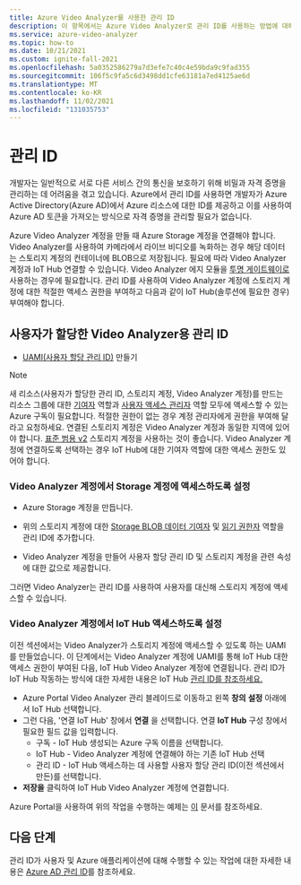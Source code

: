 ```yaml
---
title: Azure Video Analyzer를 사용한 관리 ID
description: 이 항목에서는 Azure Video Analyzer로 관리 ID를 사용하는 방법에 대해 설명합니다.
ms.service: azure-video-analyzer
ms.topic: how-to
ms.date: 10/21/2021
ms.custom: ignite-fall-2021
ms.openlocfilehash: 5a0352586279a7d3efe7c40c4e59bda9c9fad355
ms.sourcegitcommit: 106f5c9fa5c6d3498dd1cfe63181a7ed4125ae6d
ms.translationtype: MT
ms.contentlocale: ko-KR
ms.lasthandoff: 11/02/2021
ms.locfileid: "131035753"
---
```

# <a name="managed-identity"></a>관리 ID

개발자는 일반적으로 서로 다른 서비스 간의 통신을 보호하기 위해 비밀과 자격 증명을 관리하는 데 어려움을 겪고 있습니다. Azure에서 관리 ID를 사용하면 개발자가 Azure Active Directory(Azure AD)에서 Azure 리소스에 대한 ID를 제공하고 이를 사용하여 Azure AD 토큰을 가져오는 방식으로 자격 증명을 관리할 필요가 없습니다.

Azure Video Analyzer 계정을 만들 때 Azure Storage 계정을 연결해야 합니다. Video Analyzer를 사용하여 카메라에서 라이브 비디오를 녹화하는 경우 해당 데이터는 스토리지 계정의 컨테이너에 BLOB으로 저장됩니다. 필요에 따라 Video Analyzer 계정과 IoT Hub 연결할 수 있습니다. Video Analyzer 에지 모듈을 [투명 게이트웨이로](./cloud/use-remote-device-adapter.md)사용하는 경우에 필요합니다. 관리 ID를 사용하여 Video Analyzer 계정에 스토리지 계정에 대한 적절한 액세스 권한을 부여하고 다음과 같이 IoT Hub(솔루션에 필요한 경우) 부여해야 합니다.

## <a name="user-assigned-managed-identity-for-video-analyzer"></a>사용자가 할당한 Video Analyzer용 관리 ID

* [UAMI(사용자 할당 관리 ID)](../../active-directory/managed-identities-azure-resources/how-to-manage-ua-identity-portal.md#create-a-user-assigned-managed-identity) 만들기

> [!NOTE]
> 새 리소스(사용자가 할당한 관리 ID, 스토리지 계정, Video Analyzer 계정)를 만드는 리소스 그룹에 대한 [기여자](../../role-based-access-control/built-in-roles.md#contributor) 역할과 [사용자 액세스 관리자](../../role-based-access-control/built-in-roles.md#user-access-administrator) 역할 모두에 액세스할 수 있는 Azure 구독이 필요합니다. 적절한 권한이 없는 경우 계정 관리자에게 권한을 부여해 달라고 요청하세요. 연결된 스토리지 계정은 Video Analyzer 계정과 동일한 지역에 있어야 합니다. [표준 범용 v2](../../storage/common/storage-account-overview.md#types-of-storage-accounts) 스토리지 계정을 사용하는 것이 좋습니다.
Video Analyzer 계정에 연결하도록 선택하는 경우 IoT Hub에 대한 기여자 역할에 대한 액세스 권한도 있어야 합니다.

### <a name="enable-video-analyzer-account-to-access-storage-account"></a>Video Analyzer 계정에서 Storage 계정에 액세스하도록 설정

* Azure Storage 계정을 만듭니다.

* 위의 스토리지 계정에 대한 [Storage BLOB 데이터 기여자](../../role-based-access-control/built-in-roles.md#storage-blob-data-contributor) 및 [읽기 권한자](../../role-based-access-control/built-in-roles.md#reader) 역할을 관리 ID에 추가합니다.

* Video Analyzer 계정을 만들어 사용자 할당 관리 ID 및 스토리지 계정을 관련 속성에 대한 값으로 제공합니다.

그러면 Video Analyzer는 관리 ID를 사용하여 사용자를 대신해 스토리지 계정에 액세스할 수 있습니다.

### <a name="enable-video-analyzer-account-to-access-iot-hub"></a>Video Analyzer 계정에서 IoT Hub 액세스하도록 설정

이전 섹션에서는 Video Analyzer가 스토리지 계정에 액세스할 수 있도록 하는 UAMI를 만들었습니다. 이 단계에서는 Video Analyzer 계정에 UAMI를 통해 IoT Hub 대한 액세스 권한이 부여된 다음, IoT Hub Video Analyzer 계정에 연결됩니다. 관리 ID가 IoT Hub 작동하는 방식에 대한 자세한 내용은 IoT Hub [관리 ID를 참조하세요.](../../iot-hub/iot-hub-managed-identity.md)

* Azure Portal Video Analyzer 관리 블레이드로 이동하고 왼쪽 **창의** **설정** 아래에서 IoT Hub 선택합니다.
* 그런 다음, '연결 IoT Hub' 창에서 **연결** 을 선택합니다. 연결 **IoT Hub** 구성 창에서 필요한 필드 값을 입력합니다.
    * 구독 - IoT Hub 생성되는 Azure 구독 이름을 선택합니다.
    * IoT Hub - Video Analyzer 계정에 연결해야 하는 기존 IoT Hub 선택
    * 관리 ID - IoT Hub 액세스하는 데 사용할 사용자 할당 관리 ID(이전 섹션에서 만든)를 선택합니다.
* **저장을** 클릭하여 IoT Hub Video Analyzer 계정에 연결합니다.

Azure Portal을 사용하여 위의 작업을 수행하는 예제는 [이](create-video-analyzer-account.md) 문서를 참조하세요.

## <a name="next-steps"></a>다음 단계

관리 ID가 사용자 및 Azure 애플리케이션에 대해 수행할 수 있는 작업에 대한 자세한 내용은 [Azure AD 관리 ID](../../active-directory/managed-identities-azure-resources/overview.md)를 참조하세요.

